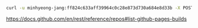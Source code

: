 ```bash


curl -u minhyeong-jang:ff824c633aff39964c0c28e873d730a684e8d33b -X POST https://api.github.com/repos/minhyeong-jang/minhyeong-jang.github.io/pages/builds
```

https://docs.github.com/en/rest/reference/repos#list-github-pages-builds
